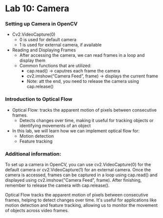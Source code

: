 # Lab 10: Camera

### Setting up Camera in OpenCV
- Cv2.VideoCapture(0)
  - 0 is used for default camera
  - 1 is used for external camera, if available
- Reading and Displaying Frames
  - After accessing the camera, we can read frames in a loop and display them
  - Common functions that are utilized:
    - cap.read() -> caputres each frame the camera
    - cv2.imshow(“Camera Feed”, frame) -> displays the current frame
    - Note: att the end, you need to release the camera using cap.release()

### Introduction to Optical Flow
- Optical Flow: tracks the apparent motion of pixels between
consecutive frames.
  - Detects changes over time, making it useful for tracking objects or
identifying movements of an object
- In this lab, we will learn how we can implement optical flow for:
  - Motion detection
  - Feature tracking


### Additional information:
To set up a camera in OpenCV, you can use cv2.VideoCapture(0) for the default camera or cv2.VideoCapture(1) for an external camera. Once the camera is accessed, frames can be captured in a loop using cap.read() and displayed using cv2.imshow("Camera Feed", frame). After finishing, remember to release the camera with cap.release().

Optical Flow tracks the apparent motion of pixels between consecutive frames, helping to detect changes over time. It's useful for applications like motion detection and feature tracking, allowing us to monitor the movement of objects across video frames.
